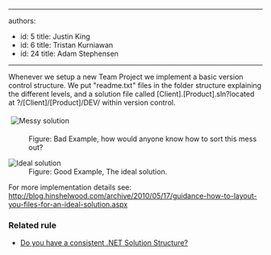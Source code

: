 

---
authors:
  - id: 5
    title: Justin King
  - id: 6
    title: Tristan Kurniawan
  - id: 24
    title: Adam Stephensen
---




<span class='intro'> <p>​​​Whenever we setup a new Team Project we implement a basic version control structure. We put &quot;readme.txt&quot; files in the folder structure explaining the different levels, and a solution file called [Client].[Product].sln?located at ?/[Client]/[Product]/DEV/&#160;​within version control.</p><dl class="image"><dt>
      <img alt="Messy solution " src="/PublishingImages/MessySolution.jpg" style="margin&#58;5px;" />
   </dt><dd>Figure&#58; Bad Example, how would anyone know how to sort this mess out?</dd></dl>
 </span>

<dl class="image"><dt> 
      <img alt="Ideal solution " src="/PublishingImages/IdealSolution.jpg" /> 
   </dt><dd>Figure&#58; Good Example, The ideal solution. </dd></dl><p>For more implementation details see&#58; 
   <br> 
   <a href="http&#58;//www.ssw.com.au/ssw/redirect/LayoutSolution.htm">http&#58;//blog.hinshelwood.com/archive/2010/05/17/guidance-how-to-layout-you-files-for-an-ideal-solution.aspx</a></p><h3>Related rule</h3><ul><li> 
      <a href="/do-you-have-a-consistent-net-solution-structure">Do you have a consistent .NET Solution Structure?​</a>​</li></ul>


